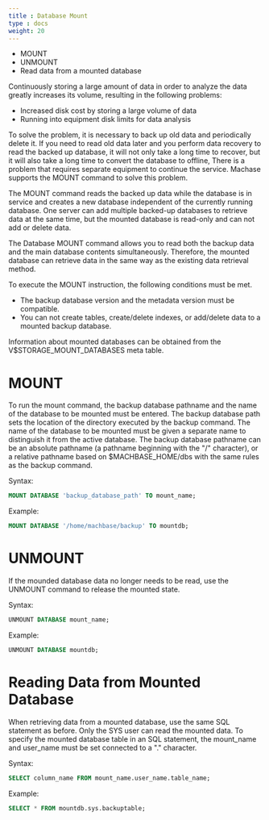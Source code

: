 ```yaml
---
title : Database Mount
type : docs
weight: 20
---
```


* MOUNT
* UNMOUNT
* Read data from a mounted database

Continuously storing a large amount of data in order to analyze the data greatly increases its volume, resulting in the following problems:

* Increased disk cost by storing a large volume of data
* Running into equipment disk limits for data analysis

To solve the problem, it is necessary to back up old data and periodically delete it. If you need to read old data later and you perform data recovery to read the backed up database, it will not only take a long time to recover, but it will also take a long time to convert the database to offline, There is a problem that requires separate equipment to continue the service. Machase supports the MOUNT command to solve this problem.

The MOUNT command reads the backed up data while the database is in service and creates a new database independent of the currently running database. One server can add multiple backed-up databases to retrieve data at the same time, but the mounted database is read-only and can not add or delete data.

The Database MOUNT command allows you to read both the backup data and the main database contents simultaneously. Therefore, the mounted database can retrieve data in the same way as the existing data retrieval method.

To execute the MOUNT instruction, the following conditions must be met.
* The backup database version and the metadata version must be compatible.
* You can not create tables, create/delete indexes, or add/delete data to a mounted backup database.

Information about mounted databases can be obtained from the V$STORAGE_MOUNT_DATABASES meta table.

# MOUNT

To run the mount command, the backup database pathname and the name of the database to be mounted must be entered.
The backup database path sets the location of the directory executed by the backup command. The name of the database to be mounted must be given a separate name to distinguish it from the active database.
The backup database pathname can be an absolute pathname (a pathname beginning with the "/" character), or a relative pathname based on $MACHBASE_HOME/dbs with the same rules as the backup command.

Syntax:

```sql
MOUNT DATABASE 'backup_database_path' TO mount_name;
```

Example:

```sql
MOUNT DATABASE '/home/machbase/backup' TO mountdb;
```

# UNMOUNT

If the mounded database data no longer needs to be read, use the UNMOUNT command to release the mounted state.

Syntax:

```sql
UNMOUNT DATABASE mount_name;
```

Example:

```sql
UNMOUNT DATABASE mountdb;
```


# Reading Data from Mounted Database

When retrieving data from a mounted database, use the same SQL statement as before.
Only the SYS user can read the mounted data. To specify the mounted database table in an SQL statement, the mount_name and user_name must be set connected to a "." character.

Syntax:

```sql
SELECT column_name FROM mount_name.user_name.table_name;
```

Example:

```sql
SELECT * FROM mountdb.sys.backuptable;
```